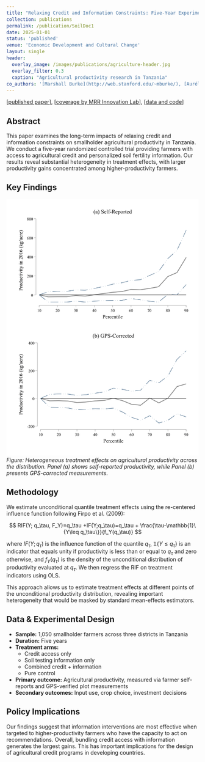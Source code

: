 ```yaml
---
title: "Relaxing Credit and Information Constraints: Five-Year Experimental Evidence from Tanzanian Agriculture"
collection: publications
permalink: /publication/SoilDoc1
date: 2025-01-01
status: 'published'
venue: 'Economic Development and Cultural Change'
layout: single
header:
  overlay_image: /images/publications/agriculture-header.jpg
  overlay_filter: 0.3
  caption: "Agricultural productivity research in Tanzania"
co_authors: '[Marshall Burke](http://web.stanford.edu/~mburke/), [Aurélie Harou](https://aurelieharou.com/), [David Lobell](https://profiles.stanford.edu/david-lobell), [Malgosia Madajewicz](https://people.climate.columbia.edu/users/profile/malgosia-madajewicz), [Christopher Magomba](https://basis.ucdavis.edu/people/christopher-magomba), [Hope Michelson](https://www.hopemichelson.org/), [Cheryl Palm](https://abe.ufl.edu/people/faculty/cheryl-palm/), and [Jiani Xue](https://marketing.wharton.upenn.edu/profile/jennyxue/)'
---
```


[[published paper](https://www.journals.uchicago.edu/doi/10.1086/731589)], [[coverage by MRR Innovation Lab](https://basis.ucdavis.edu/news/qa-hope-michelson)], [[data and code](https://dataverse.harvard.edu/dataset.xhtml?persistentId=doi:10.7910/DVN/FVLQF5)]

## Abstract

This paper examines the long-term impacts of relaxing credit and information constraints on smallholder agricultural productivity in Tanzania. We conduct a five-year randomized controlled trial providing farmers with access to agricultural credit and personalized soil fertility information. Our results reveal substantial heterogeneity in treatment effects, with larger productivity gains concentrated among higher-productivity farmers.

## Key Findings

![Agricultural Productivity Results](/images/publications/agriculture-thumb.png)
*Figure: Heterogeneous treatment effects on agricultural productivity across the distribution. Panel (a) shows self-reported productivity, while Panel (b) presents GPS-corrected measurements.*

## Methodology

We estimate unconditional quantile treatment effects using the re-centered influence function following Firpo et al. (2009):

$$
RIF(Y; q_\tau, F_Y)=q_\tau +IF(Y;q_\tau)=q_\tau + \frac{\tau-\mathbb{1}\{Y\leq q_\tau\}}{f_Y(q_\tau)}
$$

where $IF(Y;q_\tau)$ is the influence function of the quantile $q_\tau$, $\mathbb{1}\{Y\leq q_\tau\}$ is an indicator that equals unity if productivity is less than or equal to $q_\tau$ and zero otherwise, and $f_Y(q_\tau)$ is the density of the unconditional distribution of productivity evaluated at $q_\tau$. We then regress the RIF on treatment indicators using OLS.

This approach allows us to estimate treatment effects at different points of the unconditional productivity distribution, revealing important heterogeneity that would be masked by standard mean-effects estimators.

## Data & Experimental Design

- **Sample:** 1,050 smallholder farmers across three districts in Tanzania
- **Duration:** Five years
- **Treatment arms:** 
  - Credit access only
  - Soil testing information only
  - Combined credit + information
  - Pure control
- **Primary outcome:** Agricultural productivity, measured via farmer self-reports and GPS-verified plot measurements
- **Secondary outcomes:** Input use, crop choice, investment decisions

## Policy Implications

Our findings suggest that information interventions are most effective when targeted to higher-productivity farmers who have the capacity to act on recommendations. Overall, bundling credit access with information generates the largest gains. This has important implications for the design of agricultural credit programs in developing countries.
